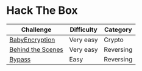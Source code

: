 # Hack The Box

| Challenge  | Difficulty | Category |
| ------------- | ------------- | ------------- |
| [BabyEncryption](BabyEncryption/) | Very easy  | Crypto  |
| [Behind the Scenes](Behind%20the%20Scenes/) | Very easy  | Reversing  |
| [Bypass](Bypass/) | Easy  | Reversing  |


